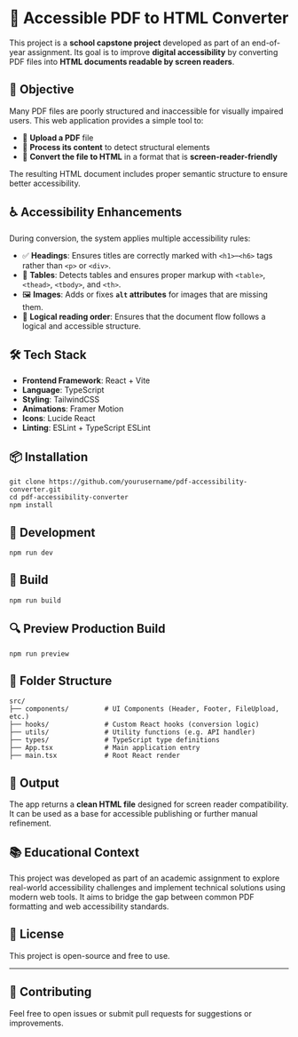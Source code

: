 
# 🧾 Accessible PDF to HTML Converter

This project is a **school capstone project** developed as part of an end-of-year assignment. Its goal is to improve **digital accessibility** by converting PDF files into **HTML documents readable by screen readers**.

## 🎯 Objective

Many PDF files are poorly structured and inaccessible for visually impaired users. This web application provides a simple tool to:

- 📄 **Upload a PDF** file
- 🔁 **Process its content** to detect structural elements
- 🧾 **Convert the file to HTML** in a format that is **screen-reader-friendly**

The resulting HTML document includes proper semantic structure to ensure better accessibility.

## ♿ Accessibility Enhancements

During conversion, the system applies multiple accessibility rules:

- ✅ **Headings**: Ensures titles are correctly marked with `<h1>`–`<h6>` tags rather than `<p>` or `<div>`.
- 🧮 **Tables**: Detects tables and ensures proper markup with `<table>`, `<thead>`, `<tbody>`, and `<th>`.
- 🖼️ **Images**: Adds or fixes **`alt` attributes** for images that are missing them.
- 📑 **Logical reading order**: Ensures that the document flow follows a logical and accessible structure.

## 🛠 Tech Stack

- **Frontend Framework**: React + Vite
- **Language**: TypeScript
- **Styling**: TailwindCSS
- **Animations**: Framer Motion
- **Icons**: Lucide React
- **Linting**: ESLint + TypeScript ESLint

## 📦 Installation

```
git clone https://github.com/yourusername/pdf-accessibility-converter.git
cd pdf-accessibility-converter
npm install
```

## 🚀 Development

```
npm run dev
```

## 🔧 Build

```
npm run build
```

## 🔍 Preview Production Build

```
npm run preview
```

## 🧪 Folder Structure

```
src/
├── components/         # UI Components (Header, Footer, FileUpload, etc.)
├── hooks/              # Custom React hooks (conversion logic)
├── utils/              # Utility functions (e.g. API handler)
├── types/              # TypeScript type definitions
├── App.tsx             # Main application entry
├── main.tsx            # Root React render
```

## 📄 Output

The app returns a **clean HTML file** designed for screen reader compatibility. It can be used as a base for accessible publishing or further manual refinement.

## 📚 Educational Context

This project was developed as part of an academic assignment to explore real-world accessibility challenges and implement technical solutions using modern web tools. It aims to bridge the gap between common PDF formatting and web accessibility standards.

## 📄 License

This project is open-source and free to use.

---

## 🙌 Contributing

Feel free to open issues or submit pull requests for suggestions or improvements.
